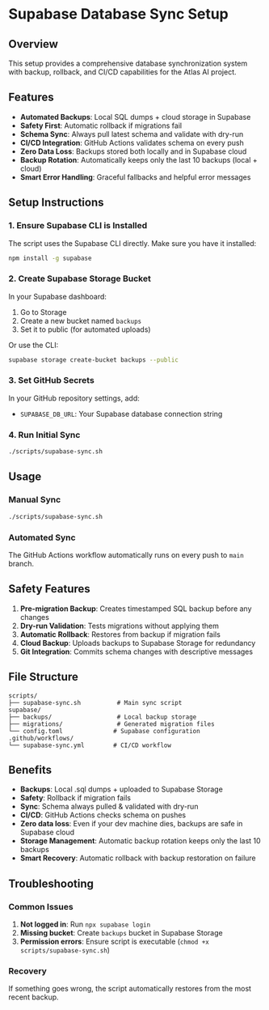# Supabase Database Sync Setup

## Overview
This setup provides a comprehensive database synchronization system with backup, rollback, and CI/CD capabilities for the Atlas AI project.

## Features
- **Automated Backups**: Local SQL dumps + cloud storage in Supabase
- **Safety First**: Automatic rollback if migrations fail
- **Schema Sync**: Always pull latest schema and validate with dry-run
- **CI/CD Integration**: GitHub Actions validates schema on every push
- **Zero Data Loss**: Backups stored both locally and in Supabase cloud
- **Backup Rotation**: Automatically keeps only the last 10 backups (local + cloud)
- **Smart Error Handling**: Graceful fallbacks and helpful error messages

## Setup Instructions

### 1. Ensure Supabase CLI is Installed
The script uses the Supabase CLI directly. Make sure you have it installed:
```bash
npm install -g supabase
```

### 2. Create Supabase Storage Bucket
In your Supabase dashboard:
1. Go to Storage
2. Create a new bucket named `backups`
3. Set it to public (for automated uploads)

Or use the CLI:
```bash
supabase storage create-bucket backups --public
```

### 3. Set GitHub Secrets
In your GitHub repository settings, add:
- `SUPABASE_DB_URL`: Your Supabase database connection string

### 4. Run Initial Sync
```bash
./scripts/supabase-sync.sh
```

## Usage

### Manual Sync
```bash
./scripts/supabase-sync.sh
```

### Automated Sync
The GitHub Actions workflow automatically runs on every push to `main` branch.

## Safety Features

1. **Pre-migration Backup**: Creates timestamped SQL backup before any changes
2. **Dry-run Validation**: Tests migrations without applying them
3. **Automatic Rollback**: Restores from backup if migration fails
4. **Cloud Backup**: Uploads backups to Supabase Storage for redundancy
5. **Git Integration**: Commits schema changes with descriptive messages

## File Structure
```
scripts/
├── supabase-sync.sh          # Main sync script
supabase/
├── backups/                  # Local backup storage
├── migrations/               # Generated migration files
└── config.toml              # Supabase configuration
.github/workflows/
└── supabase-sync.yml        # CI/CD workflow
```

## Benefits
- **Backups**: Local .sql dumps + uploaded to Supabase Storage
- **Safety**: Rollback if migration fails
- **Sync**: Schema always pulled & validated with dry-run
- **CI/CD**: GitHub Actions checks schema on pushes
- **Zero data loss**: Even if your dev machine dies, backups are safe in Supabase cloud
- **Storage Management**: Automatic backup rotation keeps only the last 10 backups
- **Smart Recovery**: Automatic rollback with backup restoration on failure

## Troubleshooting

### Common Issues
1. **Not logged in**: Run `npx supabase login`
2. **Missing bucket**: Create `backups` bucket in Supabase Storage
3. **Permission errors**: Ensure script is executable (`chmod +x scripts/supabase-sync.sh`)

### Recovery
If something goes wrong, the script automatically restores from the most recent backup.
